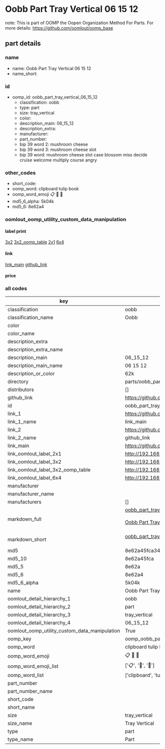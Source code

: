 # Oobb Part Tray Vertical 06 15 12  

note: This is part of OOMP the Oopen Organization Method For Parts. For more details: https://github.com/oomlout/oomp_base

##  part details





### name
* name: Oobb Part Tray Vertical 06 15 12
* name_short: 
### id
* oomp_id: oobb_part_tray_vertical_06_15_12
  * classification: oobb
  * type: part
  * size: tray_vertical
  * color: 
  * description_main: 06_15_12
  * description_extra: 
  * manufacturer: 
  * part_number: 
  * bip 39 word 2: mushroom cheese
  * bip 39 word 3: mushroom cheese slot
  * bip 39 word: mushroom cheese slot case blossom miss decide cruise welcome multiply course angry

### other_codes
* short_code: 
* oomp_word: clipboard tulip book
* oomp_word_emoji :clipboard: :tulip: :book:
* md5_6_alpha: 5k04k
* md5_6: 8e62a4






### oomlout_oomp_utility_custom_data_manipulation
#### label print
[3x2](http://192.168.1.245:1112/?label=oomp%205k04k)
[3x2_oomp_table](http://192.168.1.107:1112/?label=oomp%205k04k)
[2x1](http://192.168.1.242:1112/?label=oomp%205k04k)
[6x4](http://192.168.1.55:1112/?label=oomp%205k04k)    

#### link

[link_main](https://github.com/oomlout/oomlout_oomp_current_version_messy/tree/main/parts/oobb_part_tray_vertical_06_15_12) [github_link](https://github.com/oomlout/oomlout_oomp_part_src/tree/main/parts/oobb_part_tray_vertical_06_15_12)                             

#### price







### all codes 
| key | value |  
| --- | --- |  
| classification | oobb |  
| classification_name | Oobb |  
| color |  |  
| color_name |  |  
| description_extra |  |  
| description_extra_name |  |  
| description_main | 06_15_12 |  
| description_main_name | 06 15 12 |  
| description_or_color | 62k |  
| directory | parts/oobb_part_tray_vertical_06_15_12 |  
| distributors | [] |  
| github_link | https://github.com/oomlout/oomlout_oomp_part_src/tree/main/parts/oobb_part_tray_vertical_06_15_12 |  
| id | oobb_part_tray_vertical_06_15_12 |  
| link_1 | https://github.com/oomlout/oomlout_oomp_current_version_messy/tree/main/parts/oobb_part_tray_vertical_06_15_12 |  
| link_1_name | link_main |  
| link_2 | https://github.com/oomlout/oomlout_oomp_part_src/tree/main/parts/oobb_part_tray_vertical_06_15_12 |  
| link_2_name | github_link |  
| link_main | https://github.com/oomlout/oomlout_oomp_current_version_messy/tree/main/parts/oobb_part_tray_vertical_06_15_12 |  
| link_oomlout_label_2x1 | http://192.168.1.242:1112/?label=oomp%205k04k |  
| link_oomlout_label_3x2 | http://192.168.1.245:1112/?label=oomp%205k04k |  
| link_oomlout_label_3x2_oomp_table | http://192.168.1.107:1112/?label=oomp%205k04k |  
| link_oomlout_label_6x4 | http://192.168.1.55:1112/?label=oomp%205k04k |  
| manufacturer |  |  
| manufacturer_name |  |  
| manufacturers | [] |  
| markdown_full | [oobb_part_tray_vertical_06_15_12](https://github.com/oomlout/oomlout_oomp_current_version_messy/tree/main/parts/oobb_part_tray_vertical_06_15_12)<br>[](https://github.com/oomlout/oomlout_oomp_current_version_messy/tree/main/parts/oobb_part_tray_vertical_06_15_12)<br>[Oobb Part Tray Vertical 06 15 12](https://github.com/oomlout/oomlout_oomp_current_version_messy/tree/main/parts/oobb_part_tray_vertical_06_15_12)<br><br> |  
| markdown_short | [oobb_part_tray_vertical_06_15_12](https://github.com/oomlout/oomlout_oomp_current_version_messy/tree/main/parts/oobb_part_tray_vertical_06_15_12)<br><br> |  
| md5 | 8e62a45fca34a71a370c02339809cc8e |  
| md5_10 | 8e62a45fca |  
| md5_5 | 8e62a |  
| md5_6 | 8e62a4 |  
| md5_6_alpha | 5k04k |  
| name | Oobb Part Tray Vertical 06 15 12 |  
| oomlout_detail_hierarchy_1 | oobb |  
| oomlout_detail_hierarchy_2 | part |  
| oomlout_detail_hierarchy_3 | tray_vertical |  
| oomlout_detail_hierarchy_4 | 06_15_12 |  
| oomlout_oomp_utility_custom_data_manipulation | True |  
| oomp_key | oomp_oobb_part_tray_vertical_06_15_12 |  
| oomp_word | clipboard tulip book |  
| oomp_word_emoji | :clipboard: :tulip: :book: |  
| oomp_word_emoji_list | [':clipboard:', ':tulip:', ':book:'] |  
| oomp_word_list | ['clipboard', 'tulip', 'book'] |  
| part_number |  |  
| part_number_name |  |  
| short_code |  |  
| short_name |  |  
| size | tray_vertical |  
| size_name | Tray Vertical |  
| type | part |  
| type_name | Part |  
